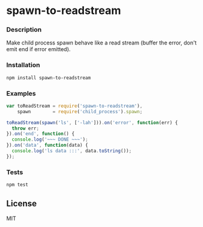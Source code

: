 # spawn-to-readstream

### Description

Make child process spawn behave like a read stream (buffer the error, don't emit end if error emitted).

### Installation

```bash
npm install spawn-to-readstream
```

### Examples

```js
var toReadStream = require('spawn-to-readstream'),
    spawn        = require('child_process').spawn;

toReadStream(spawn('ls', ['-lah'])).on('error', function(err) {
  throw err;
}).on('end', function() {
  console.log('~~~ DONE ~~~');
}).on('data', function(data) {
  console.log('ls data :::', data.toString());
});
```

### Tests

```bash
npm test
```

## License

MIT
